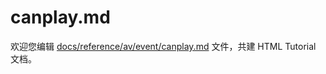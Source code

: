 canplay.md
===

欢迎您编辑 <a target="__blank" href="https://github.com/jaywcjlove/html-tutorial/blob/main/docs/reference/av/event/canplay.md">docs/reference/av/event/canplay.md</a> 文件，共建 HTML Tutorial 文档。